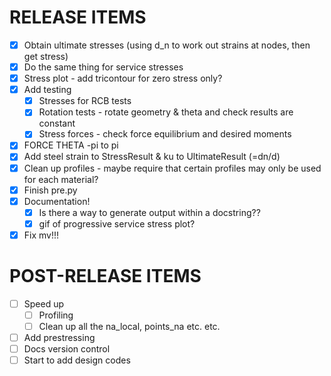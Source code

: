 # RELEASE ITEMS
- [x] Obtain ultimate stresses (using d_n to work out strains at nodes, then get stress)
- [x] Do the same thing for service stresses
- [x] Stress plot - add tricontour for zero stress only?
- [x] Add testing
  - [x] Stresses for RCB tests
  - [x] Rotation tests - rotate geometry & theta and check results are constant
  - [x] Stress forces - check force equilibrium and desired moments
- [x] FORCE THETA -pi to pi
- [x] Add steel strain to StressResult & ku to UltimateResult (=dn/d)
- [x] Clean up profiles - maybe require that certain profiles may only be used for each material?
- [x] Finish pre.py
- [x] Documentation!
  - [x] Is there a way to generate output within a docstring??
  - [x] gif of progressive service stress plot?
- [x] Fix mv!!!

# POST-RELEASE ITEMS
- [ ] Speed up
  - [ ] Profiling
  - [ ] Clean up all the na_local, points_na etc. etc.
- [ ] Add prestressing
- [ ] Docs version control
- [ ] Start to add design codes
